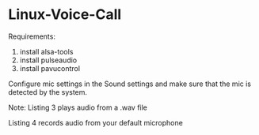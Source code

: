 # Linux-Voice-Call

Requirements:

1. install alsa-tools
2. install pulseaudio
3. install pavucontrol

Configure mic settings in the Sound settings and make sure that
the mic is detected by the system.



Note:
Listing 3 plays audio from a .wav file

Listing 4 records audio from your default microphone
